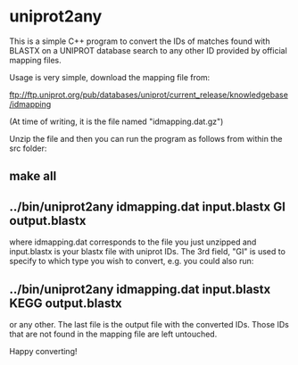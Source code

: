 # uniprot2any

This is a simple C++ program to convert the IDs of matches found with BLASTX on a UNIPROT database search to any other ID provided by official mapping files.

Usage is very simple, download the mapping file from:

ftp://ftp.uniprot.org/pub/databases/uniprot/current_release/knowledgebase/idmapping

(At time of writing, it is the file named "idmapping.dat.gz")

Unzip the file and then you can run the program as follows from within the src folder:

## make all
## ../bin/uniprot2any idmapping.dat input.blastx GI output.blastx

where idmapping.dat corresponds to the file you just unzipped and input.blastx is your blastx file with uniprot IDs. The 3rd field, "GI" is used to specify to which type you wish to convert, e.g. you could also run:

## ../bin/uniprot2any idmapping.dat input.blastx KEGG output.blastx

or any other. The last file is the output file with the converted IDs. Those IDs that are not found in the mapping file are left untouched.

Happy converting!


